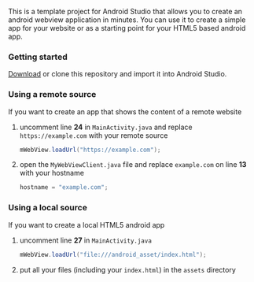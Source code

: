 This is a template project for Android Studio that allows you to create an android webview application in minutes. You can use it to create a simple app for your website or as a starting point for your HTML5 based android app.

### Getting started

[Download](https://github.com/slymax/webview/archive/master.zip) or clone this repository and import it into Android Studio.

### Using a remote source

If you want to create an app that shows the content of a remote website

1. uncomment line **24** in `MainActivity.java` and replace `https://example.com` with your remote source

	```java
	mWebView.loadUrl("https://example.com");
	```

2. open the `MyWebViewClient.java` file and replace `example.com` on line **13** with your hostname

	```java
	hostname = "example.com";
	```

### Using a local source

If you want to create a local HTML5 android app

1. uncomment line **27** in `MainActivity.java`

	```java
	mWebView.loadUrl("file:///android_asset/index.html");
	```

2. put all your files (including your `index.html`) in the `assets` directory

